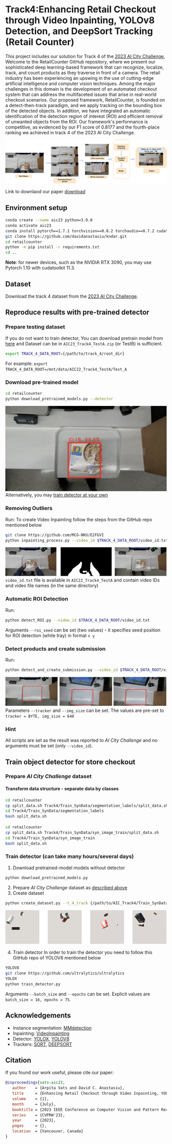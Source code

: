 # Track4:Enhancing Retail Checkout through Video Inpainting, YOLOv8 Detection, and DeepSort Tracking (Retail Counter)

This project includes our solution for Track 4 of the [2023 AI City Challenge](http://https://www.aicitychallenge.org/), 
Welcome to the RetailCounter GitHub repository, where we present our sophisticated deep learning-based framework that 
can recognize, localize, track, and count products as they traverse in front of a camera. The retail industry has been 
experiencing an upswing in the use of cutting-edge artificial intelligence and computer vision techniques. 
Among the major challenges in this domain is the development of an automated checkout system that can address the 
multifaceted issues that arise in real-world checkout scenarios. Our proposed framework, RetailCounter, is founded on 
a detect-then-track paradigm, and we apply tracking on the bounding box of the detected objects. In addition, we have 
integrated an automatic identification of the detection region of interest (ROI) and efficient removal of unwanted 
objects from the ROI. Our framework's performance is competitive, as evidenced by our F1 score of 0.8177 and the 
fourth-place ranking we achieved in track 4 of the 2023 AI City Challenge.

![Framework](images/Framework.png)

Link to downlaod our paper [download](http://davidanastasiu.net/)

## Environment setup

```bash
conda create --name aic23 python=3.9.0
conda activate aic23
conda install pytorch==1.7.1 torchvision==0.8.2 torchaudio==0.7.2 cudatoolkit=11.0 -c pytorch
git clone https://github.com/davidanastasiu/kndar.git
cd retailcounter
python -m pip install -r requirements.txt
cd ..
```
**Note**: for newer devices, such as the NVIDIA RTX 3090, you may use Pytorch 1.10 with cudatoolkit 11.3.

## Dataset
Download the track 4 dataset from the [2023 AI City Challenge](http://https://www.aicitychallenge.org/). 



## Reproduce results with pre-trained detector
### Prepare testing dataset
If you do not want to train detector, You can download pretrain model from
[here](https://drive.google.com/file/d/1VheHPe_CrfjNKYTv1BauhItZkiJ5qa_m/view?usp=share_link) and Dataset
can be in ``AIC23_Track4_TestA.zip`` (or TestB) is sufficient.

```bash
export TRACK_4_DATA_ROOT={/path/to/track_4/root_dir}
```

For example: ``export TRACK_4_DATA_ROOT=/mnt/data/AIC22_Track4_TestA/Test_A``

### Download pre-trained model
```bash
cd retailcounter
python download_pretrained_models.py --detector
```
![Detection](images/inference.png)
Alternatively, you may [train detector at your own](#training-ref)

### Removing Outliers
Run:
To create Video Inpainting follow the steps from the GitHub repo mentioned below
```bash
git clone https://github.com/MCG-NKU/E2FGVI
python inpainting_process.py --video_id $TRACK_4_DATA_ROOT/video_id.txt
```
![Outliers](images/Inpainted-1.png)
``video_id.txt`` file is available in ``AIC22_Track4_TestA`` and contain video IDs and video file names (in the same directory)

### Automatic ROI Detection
Run:
```bash
python detect_ROI.py --video_id $TRACK_4_DATA_ROOT/video_id.txt
```
Arguments ``--roi_seed`` can be set (two values) - it specifies seed position for ROI detection (white tray) in format ``x y``

### Detect products and create submission
Run:
```bash
python detect_and_create_submission.py --video_id $TRACK_4_DATA_ROOT/video_id.txt
```
![ROI](images/ROI-1.png)
Parameters ``--tracker`` and ``--img_size`` can be set. The values are pre-set to ``tracker = BYTE, img_size = 640``

### Hint
All scripts are set as the result was reported to _AI City Challenge_ and no arguments must be set (only ``--video_id``).



## Train object detector for store checkout<a name="training-ref"></a>

### Prepare _AI City Challenge_ dataset<a name="prepare-dataset-ref"></a> 

#### Transform data structure - separate data by classes
```bash
cd retailcounter
cp split_data.sh Track4/Train_SynData/segmentation_labels/split_data.sh
cd Track4/Train_SynData/segmentation_labels
bash split_data.sh

cd retailcounter
cp split_data.sh Track4/Train_SynData/syn_image_train/split_data.sh
cd Track4/Train_SynData/syn_image_train
bash split_data.sh
```
### Train detector (can take many hours/several days)
1. Download pretrained-model models without detector  
```bash
python download_pretrained_models.py
```
2. Prepare _AI City Challenge_ dataset as [described above](#prepare-dataset-ref)
3. Create dataset
```bash
python create_dataset.py --t_4_track {/path/to/AIC_Track4/Train_SynData}
```
![Dataset](images/Dataset.png)

4. Train detector
In order to train the detector you need to follow this GitHub repo of YOLOV8 mentioned below

```bash
YOLOV8
git clone https://github.com/ultralytics/ultralytics
YOLOX
python train_detector.py  
```


Arguments ``--batch_size`` and ``--epochs`` can be set. Explicit values are ``batch_size = 16, epochs = 75``.


## Acknowledgements
* Instance segmentation: [MMdetection](https://github.com/open-mmlab/mmdetection)
* Inpainting: [VideoInpainting](https://github.com/MCG-NKU/E2FGVI)
* Detector: [YOLOX](https://github.com/Megvii-BaseDetection/YOLOX), [YOLOV8](https://github.com/ultralytics/ultralytics)
* Trackers: [SORT](https://github.com/abewley/sort), [DEEPSORT](https://github.com/nwojke/deep_sort)

## Citation

If you found our work useful, please cite our paper:

```bibtex
@inproceedings{vats-aic23,
   author    = {Arpita Vats and David C. Anastasiu},
   title     = {Enhancing Retail Checkout through Video Inpainting, YOLOv8 Detection, and DeepSort Tracking},
   volume    = {1},
   month     = {July},
   booktitle = {2023 IEEE Conference on Computer Vision and Pattern Recognition Workshops},
   series    = {CVPRW'23},
   year      = {2023},
   pages     = {},
   location  = {Vancouver, Canada}
}
```


